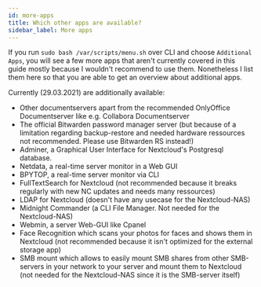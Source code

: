 ```yaml
---
id: more-apps
title: Which other apps are available?
sidebar_label: More apps
---
```


If you run `sudo bash /var/scripts/menu.sh` over CLI and choose `Additional Apps`, you will see a few more apps that aren't currently covered in this guide mostly because I wouldn't recommend to use them. Nonetheless I list them here so that you are able to get an overview about additional apps.

Currently (29.03.2021) are additionally available:

- Other documentservers apart from the recommended OnlyOffice Documentserver like e.g. Collabora Documentserver
- The official Bitwarden password manager server (but because of a limitation regarding backup-restore and needed hardware ressources not recommended. Please use Bitwarden RS instead!)
- Adminer, a Graphical User Interface for Nextcloud's Postgresql database.
- Netdata, a real-time server monitor in a Web GUI
- BPYTOP, a real-time server monitor via CLI
- FullTextSearch for Nextcloud (not recommended because it breaks regularly with new NC updates and needs many ressources)
- LDAP for Nextcloud (doesn't have any usecase for the Nextcloud-NAS)
- Midnight Commander (a CLI File Manager. Not needed for the Nextcloud-NAS)
- Webmin, a server Web-GUI like Cpanel
- Face Recognition which scans your photos for faces and shows them in Nextcloud (not recommended because it isn't optimized for the external storage app)
- SMB mount which allows to easily mount SMB shares from other SMB-servers in your network to your server and mount them to Nextcloud (not needed for the Nextcloud-NAS since it is the SMB-server itself)

